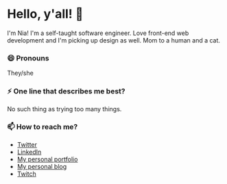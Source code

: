 # Hello, y'all! 👋

I'm Nia! I'm a self-taught software engineer. Love front-end web development and I'm picking up design as well. Mom to a human and a cat.

### 😄 Pronouns
They/she

### ⚡ One line that describes me best? 
No such thing as trying too many things.

### 📫 How to reach me?
- [Twitter](https://twitter.com/nia_codes) 
- [LinkedIn](https://www.linkedin.com/in/nialabrette/) 
- [My personal portfolio](http://nialabrette.com) 
- [My personal blog](https://niacodes.hashnode.dev/)
- [Twitch](https://www.twitch.tv/nia_victory)

